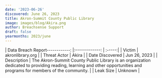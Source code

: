 ```yaml
---
date: '2023-06-26'
discovered: June 26, 2023
title: Akron-Summit County Public Library
image: images/blog/Akira.png
author: Breachsense Support
draft: false
yearmonths: 2023/june
---
```


| Data Breach Report------------:     |:-------------:    | :-----:|
| Victim      | akronlibrary.org      | 
| Threat Actor      | Akira      | 
| Date Discovered      | Jun 26, 2023      | 
| Description      | The Akron-Summit County Public Library is an organization dedicated to providing reading, learning and other opportunities and programs for members of the community.      | 
| Leak Size      | Unknown      | 

